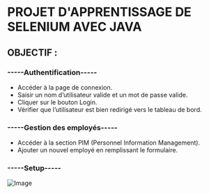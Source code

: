 # PROJET D'APPRENTISSAGE DE SELENIUM AVEC JAVA

## OBJECTIF :

### -----Authentification-----
- Accéder à la page de connexion.  
- Saisir un nom d’utilisateur valide et un mot de passe valide.  
- Cliquer sur le bouton Login.  
- Vérifier que l’utilisateur est bien redirigé vers le tableau de bord.  

### -----Gestion des employés-----
- Accéder à la section PIM (Personnel Information Management).  
- Ajouter un nouvel employé en remplissant le formulaire.

### -----Setup----- 



![Image](https://github.com/user-attachments/assets/62381279-3b53-4c45-b93f-de101e646205)
